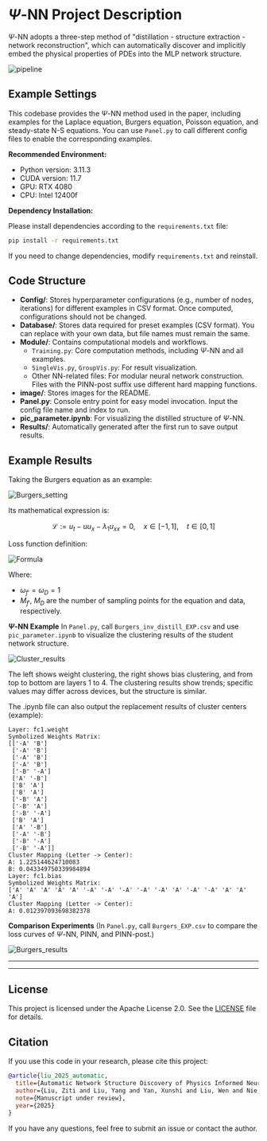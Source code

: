 # $\Psi$-NN Project Description

$\Psi$-NN adopts a three-step method of "distillation - structure extraction - network reconstruction", which can automatically discover and implicitly embed the physical properties of PDEs into the MLP network structure.

![pipeline](image/README/pipeline.png "Pipeline")

## Example Settings

This codebase provides the $\Psi$-NN method used in the paper, including examples for the Laplace equation, Burgers equation, Poisson equation, and steady-state N-S equations. You can use `Panel.py` to call different config files to enable the corresponding examples.

**Recommended Environment:**

- Python version: 3.11.3
- CUDA version: 11.7
- GPU: RTX 4080
- CPU: Intel 12400f

**Dependency Installation:**

Please install dependencies according to the `requirements.txt` file:

```bash
pip install -r requirements.txt
```

If you need to change dependencies, modify `requirements.txt` and reinstall.



## Code Structure

- **Config/**: Stores hyperparameter configurations (e.g., number of nodes, iterations) for different examples in CSV format. Once computed, configurations should not be changed.
- **Database/**: Stores data required for preset examples (CSV format). You can replace with your own data, but file names must remain the same.
- **Module/**: Contains computational models and workflows.
  - `Training.py`: Core computation methods, including $\Psi$-NN and all examples.
  - `SingleVis.py`, `GroupVis.py`: For result visualization.
  - Other NN-related files: For modular neural network construction. Files with the PINN-post suffix use different hard mapping functions.
- **image/**: Stores images for the README.
- **Panel.py**: Console entry point for easy model invocation. Input the config file name and index to run.
- **pic_parameter.ipynb**: For visualizing the distilled structure of $\Psi$-NN.
- **Results/**: Automatically generated after the first run to save output results.

## Example Results

Taking the Burgers equation as an example:

![Burgers_setting](image/README/burgers_exact_sample.png "Burgers setting")

Its mathematical expression is:

$$
\mathcal{L}:= u_t - u u_x - \lambda_1 u_{xx} = 0, \quad x \in [-1, 1], \quad t \in [0, 1]
$$

Loss function definition:

![Formula](image/README/formula.png)

<!-- $$
\begin{aligned}
    & MSE = \omega_{f'} MSE_{f'} + \omega_{D} MSE_D \\
    & \omega_{f'} = \omega_D = 1 \\
    & MSE_{f'} = \frac{1}{M_{f'}} \sum_{i=1}^{M_{f'}} \left| \tilde{u}_t^i - \tilde{u}^i \tilde{u}_x^i - \lambda_1 \tilde{u}_{xx}^i \right|^2 \\
    & MSE_D = \frac{1}{M_D} \sum_{i=1}^{M_D} \left| \tilde{u}^i - \check{u}^i \right|^2
\end{aligned}
$$ -->

Where:

- $\omega_{f'} = \omega_D = 1$
- $M_{f'}$, $M_D$ are the number of sampling points for the equation and data, respectively.

**$\Psi$-NN Example**
In `Panel.py`, call `Burgers_inv_distill_EXP.csv` and use `pic_parameter.ipynb` to visualize the clustering results of the student network structure.

![Cluster_results](image/README/k=0_cluster.png "cluster results")

The left shows weight clustering, the right shows bias clustering, and from top to bottom are layers 1 to 4. The clustering results show trends; specific values may differ across devices, but the structure is similar.

The .ipynb file can also output the replacement results of cluster centers (example):

```
Layer: fc1.weight
Symbolized Weights Matrix:
[['-A' 'B']
 ['-A' 'B']
 ['-A' 'B']
 ['-A' 'B']
 ['-B' '-A']
 ['A' '-B']
 ['B' 'A']
 ['B' 'A']
 ['-B' 'A']
 ['-B' 'A']
 ['-B' '-A']
 ['B' 'A']
 ['A' '-B']
 ['-A' '-B']
 ['-B' '-A']
 ['-B' '-A']]
Cluster Mapping (Letter -> Center):
A: 1.225144624710083
B: 0.043349750339984894
Layer: fc1.bias
Symbolized Weights Matrix:
['A' 'A' 'A' 'A' 'A' '-A' '-A' '-A' '-A' '-A' 'A' '-A' '-A' 'A' 'A' 'A']
Cluster Mapping (Letter -> Center):
A: 0.012397093698382378
```

**Comparison Experiments**
(In `Panel.py`, call `Burgers_EXP.csv` to compare the loss curves of $\Psi$-NN, PINN, and PINN-post.)

![Burgers_results](image/README/Burgers_inv_comp_loss_comparison.png "Burgers_results")

---


---

## License

This project is licensed under the Apache License 2.0. See the [LICENSE](./LICENSE) file for details.

## Citation

If you use this code in your research, please cite this project:

```bibtex
@article{liu_2025_automatic,
  title={Automatic Network Structure Discovery of Physics Informed Neural Networks via Knowledge Distillation},
  author={Liu, Ziti and Liu, Yang and Yan, Xunshi and Liu, Wen and Nie, Han and Guo, Shuaiqi and Zhang, Chen-an},
  note={Manuscript under review},
  year={2025}
}
```

If you have any questions, feel free to submit an issue or contact the author.
